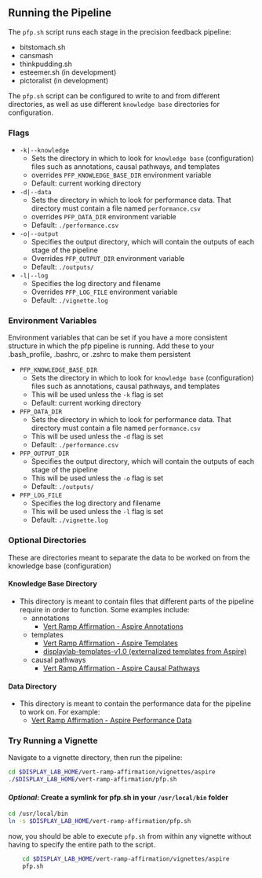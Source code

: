 ## Running the Pipeline
The `pfp.sh` script runs each stage in the precision feedback pipeline:
- bitstomach.sh
- cansmash
- thinkpudding.sh
- esteemer.sh (in development)
- pictoralist (in development)

The `pfp.sh` script can be configured to write to and from different directories, as well as use different `knowledge base` directories for configuration.

### Flags
- `-k|--knowledge` 
  - Sets the directory in which to look for `knowledge base` (configuration) files such as annotations, causal pathways, and templates
  - overrides `PFP_KNOWLEDGE_BASE_DIR` environment variable
  - Default: current working directory
- `-d|--data`
  - Sets the directory in which to look for performance data. That directory must contain a file named `performance.csv`
  - overrides `PFP_DATA_DIR` environment variable
  - Default: `./performance.csv`
- `-o|--output`
  - Specifies the output directory, which will contain the outputs of each stage of the pipeline
  - Overrides `PFP_OUTPUT_DIR` environment variable
  - Default: `./outputs/`
- `-l|--log`
  - Specifies the log directory and filename
  - Overrides `PFP_LOG_FILE` environment variable
  - Default: `./vignette.log`

### Environment Variables
Environment variables that can be set if you have a more consistent structure in which the pfp pipeline is running.
Add these to your .bash_profile, .bashrc, or .zshrc to make them persistent
- `PFP_KNOWLEDGE_BASE_DIR`
  - Sets the directory in which to look for `knowledge base` (configuration) files such as annotations, causal pathways, and templates
  - This will be used unless the `-k` flag is set
  - Default: current working directory
- `PFP_DATA_DIR`
  - Sets the directory in which to look for performance data. That directory must contain a file named `performance.csv`
  - This will be used unless the `-d` flag is set
  - Default: `./performance.csv`
- `PFP_OUTPUT_DIR`
  - Specifies the output directory, which will contain the outputs of each stage of the pipeline
  - This will be used unless the `-o` flag is set
  - Default: `./outputs/`
- `PFP_LOG_FILE`
  - Specifies the log directory and filename  
  - This will be used unless the `-l` flag is set
  - Default: `./vignette.log`

### Optional Directories
These are directories meant to separate the data to be worked on from the knowledge base (configuration)

#### Knowledge Base Directory
- This directory is meant to contain files that different parts of the pipeline require in order to function. Some examples include:
    - annotations
        - [Vert Ramp Affirmation - Aspire Annotations](https://github.com/Display-Lab/vert-ramp-affirmation/blob/main/vignettes/aspire/annotations.r)
    - templates
        - [Vert Ramp Affirmation - Aspire Templates](https://github.com/Display-Lab/vert-ramp-affirmation/blob/main/vignettes/aspire/templates.json)
        - [displaylab-templates-v1.0 (externalized templates from Aspire)](https://github.com/Display-Lab/spike-external-templates/releases/download/displaylab-templates-v1.0/displaylab-templates-v1.0.zip)
    - causal pathways
        - [Vert Ramp Affirmation - Aspire Causal Pathways](https://github.com/Display-Lab/vert-ramp-affirmation/blob/main/vignettes/aspire/causal_pathways.json)

#### Data Directory
- This directory is meant to contain the performance data for the pipeline to work on. For example:
    - [Vert Ramp Affirmation - Aspire Performance Data](https://github.com/Display-Lab/vert-ramp-affirmation/blob/main/vignettes/aspire/performance.csv)
    
### Try Running a Vignette
Navigate to a vignette directory, then run the pipeline:
```bash
cd $DISPLAY_LAB_HOME/vert-ramp-affirmation/vignettes/aspire
./$DISPLAY_LAB_HOME/vert-ramp-affirmation/pfp.sh
```

#### *Optional*: Create a symlink for pfp.sh in your `/usr/local/bin` folder
```sh
cd /usr/local/bin
ln -s $DISPLAY_LAB_HOME/vert-ramp-affirmation/pfp.sh
```
now, you should be able to execute `pfp.sh` from within any vignette without having to specify the entire path to the script.
```bash
    cd $DISPLAY_LAB_HOME/vert-ramp-affirmation/vignettes/aspire
    pfp.sh
```
    